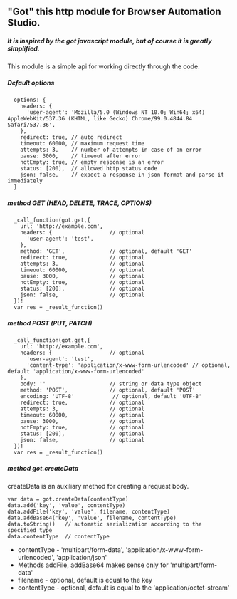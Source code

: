 ## "Got" this http module for Browser Automation Studio. 

##### It is inspired by the got javascript module, but of course it is greatly simplified.


This module is a simple api for working directly through the code.

##### Default options
```
  options: {
    headers: {
      'user-agent': 'Mozilla/5.0 (Windows NT 10.0; Win64; x64) AppleWebKit/537.36 (KHTML, like Gecko) Chrome/99.0.4844.84 Safari/537.36',
    },
    redirect: true, // auto redirect
    timeout: 60000, // maximum request time
    attempts: 3,    // number of attempts in case of an error
    pause: 3000,    // timeout after error
    notEmpty: true, // empty response is an error
    status: [200],  // allowed http status code
    json: false,    // expect a response in json format and parse it immediately
  }
```
##### method GET (HEAD, DELETE, TRACE, OPTIONS)
```
  _call_function(got.get,{
    url: 'http://example.com',
    headers: {                  // optional
      'user-agent': 'test', 
    },
    method: 'GET',              // optional, default 'GET'
    redirect: true,             // optional
    attempts: 3,                // optional
    timeout: 60000,             // optional
    pause: 3000,                // optional
    notEmpty: true,             // optional
    status: [200],              // optional
    json: false,                // optional
  })!
  var res = _result_function()
```
##### method POST (PUT, PATCH)
```
  _call_function(got.get,{
    url: 'http://example.com',
    headers: {                  // optional
      'user-agent': 'test',
      'content-type': 'application/x-www-form-urlencoded' // optional, default 'application/x-www-form-urlencoded'
    },
    body: ''                    // string or data type object
    method: 'POST',             // optional, default 'POST'
    encoding: 'UTF-8'            // optional, default 'UTF-8'
    redirect: true,             // optional
    attempts: 3,                // optional
    timeout: 60000,             // optional
    pause: 3000,                // optional
    notEmpty: true,             // optional
    status: [200],              // optional
    json: false,                // optional
  })!
  var res = _result_function()
```

##### method got.createData

createData is an auxiliary method for creating a request body.
```
var data = got.createData(contentType)
data.add('key', 'value', contentType)
data.addFile('key', 'value', filename, contentType)
data.addBase64('key', 'value', filename, contentType)
data.toString()   // automatic serialization according to the specified type
data.contentType  // contentType
```
+ contentType - 'multipart/form-data', 'application/x-www-form-urlencoded', 'application/json'
+ Methods  addFile, addBase64 makes sense only for 'multipart/form-data'
+ filename - optional, default is equal to the key
+ contentType - optional, default is equal to the 'application/octet-stream'
